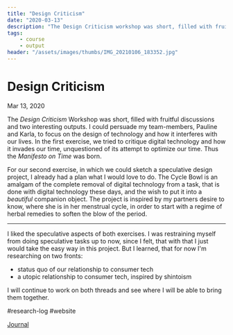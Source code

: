 ```yaml
---
title: "Design Criticism"
date: "2020-03-13"
description: "The Design Criticism workshop was short, filled with fruitful discussions and two interesting outputs. I could persuade my team-members to focus on the design of technology and how it interferes with our lives."
tags:
    - course
    - output
header: "/assets/images/thumbs/IMG_20210106_183352.jpg"
---
```

# Design Criticism
Mar 13, 2020

The _Design Criticism_ Workshop was short, filled with fruitful discussions and two interesting outputs. I could persuade my team-members, Pauline and Karla, to focus on the design of technology and how it interferes with our lives. In the first exercise, we tried to critique digital technology and how it invades our time, unquestioned of its attempt to optimize our time. Thus the _Manifesto on Time_ was born.

For our second exercise, in which we could sketch a speculative design project, I already had a plan what I would love to do. The Cycle Bowl is an amalgam of the complete removal of digital technology from a task, that is done with digital technology these days, and the wish to put it into a _beautiful_ companion object. The project is inspired by my partners desire to know, where she is in her menstrual cycle, in order to start with a regime of herbal remedies to soften the blow of the period.

---

I liked the speculative aspects of both exercises. I was restraining myself from doing speculative tasks up to now, since I felt, that with that I just would take the easy way in this project. But I learned, that for now I'm researching on two fronts:

- status quo of our relationship to consumer tech
- a utopic relationship to consumer tech, inspired by shintoism

I will continue to work on both threads and see where I will be able to bring them together.

#research-log #website

[Journal](Journal.md) 